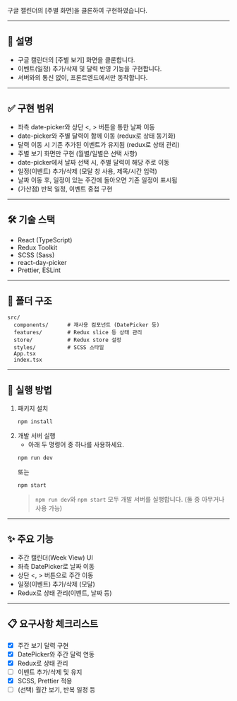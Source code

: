 구글 캘린더의 [주별 화면]을 클론하여 구현하였습니다.

---

## 📝 설명

- 구글 캘린더의 [주별 보기] 화면을 클론합니다.
- 이벤트(일정) 추가/삭제 및 달력 반영 기능을 구현합니다.
- 서버와의 통신 없이, 프론트엔드에서만 동작합니다.

---

## ✅ 구현 범위

- 좌측 date-picker와 상단 <, > 버튼을 통한 날짜 이동
- date-picker와 주별 달력이 함께 이동 (redux로 상태 동기화)
- 달력 이동 시 기존 추가된 이벤트가 유지됨 (redux로 상태 관리)
- 주별 보기 화면만 구현 (월별/일별은 선택 사항)
- date-picker에서 날짜 선택 시, 주별 달력이 해당 주로 이동
- 일정(이벤트) 추가/삭제 (모달 창 사용, 제목/시간 입력)
- 날짜 이동 후, 일정이 있는 주간에 돌아오면 기존 일정이 표시됨
- (가산점) 반복 일정, 이벤트 중첩 구현

---

## 🛠️ 기술 스택

- React (TypeScript)
- Redux Toolkit
- SCSS (Sass)
- react-day-picker
- Prettier, ESLint

---

## 📁 폴더 구조

```
src/
  components/      # 재사용 컴포넌트 (DatePicker 등)
  features/        # Redux slice 등 상태 관리
  store/           # Redux store 설정
  styles/          # SCSS 스타일
  App.tsx
  index.tsx
```

---

## 🚀 실행 방법

1. 패키지 설치
   ```
   npm install
   ```
2. 개발 서버 실행
   - 아래 두 명령어 중 하나를 사용하세요.
   ```
   npm run dev
   ```
   또는
   ```
   npm start
   ```
   > `npm run dev`와 `npm start` 모두 개발 서버를 실행합니다. (둘 중 아무거나 사용 가능)

---

## ✨ 주요 기능

- 주간 캘린더(Week View) UI
- 좌측 DatePicker로 날짜 이동
- 상단 <, > 버튼으로 주간 이동
- 일정(이벤트) 추가/삭제 (모달)
- Redux로 상태 관리(이벤트, 날짜 등)

---

## 📋 요구사항 체크리스트

- [x] 주간 보기 달력 구현
- [x] DatePicker와 주간 달력 연동
- [x] Redux로 상태 관리
- [ ] 이벤트 추가/삭제 및 유지
- [x] SCSS, Prettier 적용
- [ ] (선택) 월간 보기, 반복 일정 등
